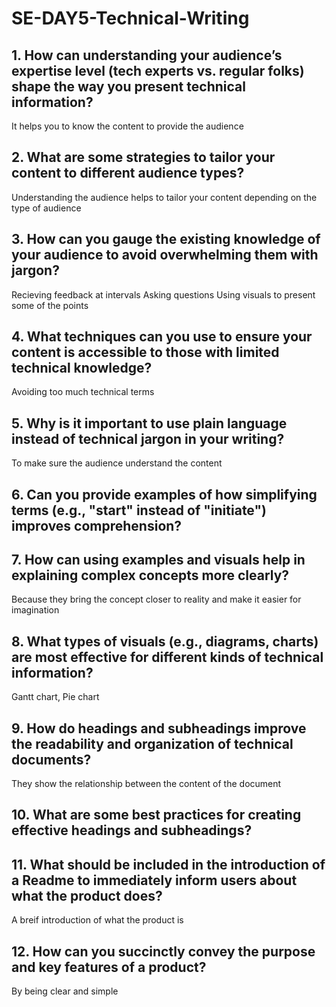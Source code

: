 # SE-DAY5-Technical-Writing
## 1. How can understanding your audience’s expertise level (tech experts vs. regular folks) shape the way you present technical information?
It helps you to know the content to provide the audience
## 2. What are some strategies to tailor your content to different audience types?
Understanding the audience helps to tailor your content depending on the type of audience
## 3. How can you gauge the existing knowledge of your audience to avoid overwhelming them with jargon?
Recieving feedback at intervals
Asking questions
Using visuals to present some of the points
## 4. What techniques can you use to ensure your content is accessible to those with limited technical knowledge?
Avoiding too much technical terms
## 5. Why is it important to use plain language instead of technical jargon in your writing?
To make sure the audience understand the content
## 6. Can you provide examples of how simplifying terms (e.g., "start" instead of "initiate") improves comprehension?

## 7. How can using examples and visuals help in explaining complex concepts more clearly?
Because they bring the concept closer to reality and make it easier for imagination
## 8. What types of visuals (e.g., diagrams, charts) are most effective for different kinds of technical information?
Gantt chart, Pie chart
## 9. How do headings and subheadings improve the readability and organization of technical documents?
They show the relationship between the content of the document
## 10. What are some best practices for creating effective headings and subheadings?

## 11. What should be included in the introduction of a Readme to immediately inform users about what the product does?
A breif introduction of what the product is
## 12. How can you succinctly convey the purpose and key features of a product?
By being clear and simple
